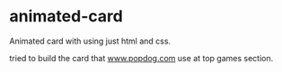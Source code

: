 # animated-card

Animated card with using just html and css.

tried to build the card that www.popdog.com use at top games section.
